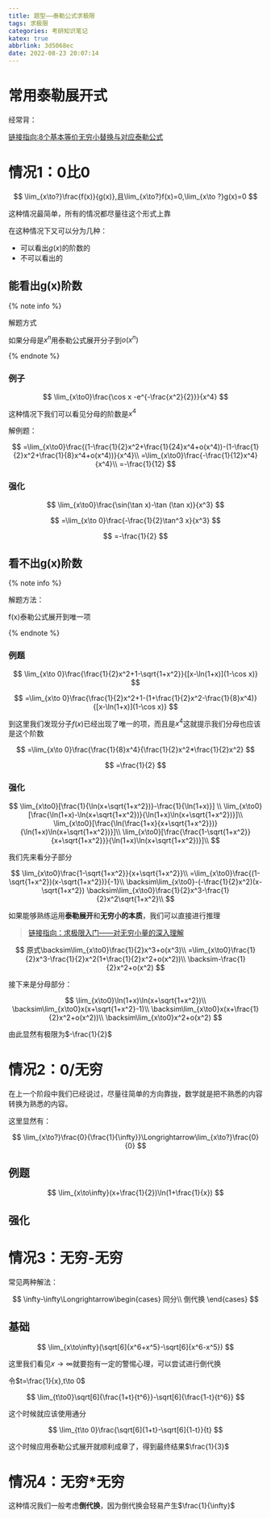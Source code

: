 ```yaml
---
title: 题型——泰勒公式求极限
tags: 求极限
categories: 考研知识笔记
katex: true
abbrlink: 3d5068ec
date: 2022-08-23 20:07:14
---
```

# 常用泰勒展开式

经常背：

[链接指向:8个基本等价无穷小替换与对应泰勒公式](/article/daff9eeb.html)

# 情况1：0比0

$$
\lim_{x\to?}\frac{f(x)}{g(x)},且\lim_{x\to?}f(x)=0,\lim_{x\to ?}g(x)=0
$$

这种情况最简单，所有的情况都尽量往这个形式上靠

在这种情况下又可以分为几种：

- 可以看出$g(x)$的阶数的
- 不可以看出的

## 能看出g(x)阶数

{% note info %}

解题方式

如果分母是$x^n$用泰勒公式展开分子到$o(x^n)$

{% endnote %}

### 例子

$$
\lim_{x\to0}\frac{\cos x -e^{-\frac{x^2}{2}}}{x^4}
$$

这种情况下我们可以看见分母的阶数是$x^4$

解例题：

$$
=\lim_{x\to0}\frac{(1-\frac{1}{2}x^2+\frac{1}{24}x^4+o(x^4))-(1-\frac{1}{2}x^2+\frac{1}{8}x^4+o(x^4))}{x^4}\\
=\lim_{x\to0}\frac{-\frac{1}{12}x^4}{x^4}\\
=-\frac{1}{12}
$$

### 强化

$$
\lim_{x\to0}\frac{\sin(\tan x)-\tan (\tan x)}{x^3}
$$

$$
=\lim_{x\to 0}\frac{-\frac{1}{2}\tan^3 x}{x^3}
$$

$$
=-\frac{1}{2}
$$

## 看不出g(x)阶数

{% note info %}

解题方法：

f(x)泰勒公式展开到唯一项

{% endnote %}

### 例题

$$
\lim_{x\to 0}\frac{\frac{1}{2}x^2+1-\sqrt{1+x^2}}{[x-\ln(1+x)](1-\cos x)}
$$

$$
=\lim_{x\to 0}\frac{\frac{1}{2}x^2+1-(1+\frac{1}{2}x^2-\frac{1}{8}x^4)}{[x-\ln(1+x)](1-\cos x)}
$$

到这里我们发现分子$f(x)$已经出现了唯一的项，而且是$x^4$这就提示我们分母也应该是这个阶数

$$
=\lim_{x\to 0}\frac{\frac{1}{8}x^4}{\frac{1}{2}x^2*\frac{1}{2}x^2}
$$

$$
=\frac{1}{2}
$$

### 强化

$$
\lim_{x\to0}[\frac{1}{\ln(x+\sqrt{1+x^2})}-\frac{1}{\ln(1+x)}] \\
    \lim_{x\to0}[\frac{\ln(1+x)-\ln(x+\sqrt{1+x^2})}{\ln(1+x)\ln(x+\sqrt{1+x^2})}]\\
    \lim_{x\to0}[\frac{\ln(\frac{1+x}{x+\sqrt{1+x^2}})}{\ln(1+x)\ln(x+\sqrt{1+x^2})}]\\
    \lim_{x\to0}[\frac{\frac{1-\sqrt{1+x^2}}{x+\sqrt{1+x^2}}}{\ln(1+x)\ln(x+\sqrt{1+x^2})}]\\
$$

我们先来看分子部分

$$
\lim_{x\to0}\frac{1-\sqrt{1+x^2}}{x+\sqrt{1+x^2}}\\
=\lim_{x\to0}\frac{(1-\sqrt{1+x^2})(x-\sqrt{1+x^2})}{-1}\\
\backsim\lim_{x\to0}-(-\frac{1}{2}x^2)(x-\sqrt{1+x^2})
\backsim\lim_{x\to0}\frac{1}{2}x^3-\frac{1}{2}x^2\sqrt{1+x^2}\\
$$

如果能够熟练运用**泰勒展开**和**无穷小的本质**，我们可以直接进行推理

> [链接指向：求极限入门——对无穷小量的深入理解](/article/69c07f85.html)

$$
原式\backsim\lim_{x\to0}\frac{1}{2}x^3+o(x^3)\\
=\lim_{x\to0}\frac{1}{2}x^3-\frac{1}{2}x^2(1+\frac{1}{2}x^2+o(x^2))\\
\backsim-\frac{1}{2}x^2+o(x^2)
$$

接下来是分母部分：

$$
\lim_{x\to0}\ln(1+x)\ln(x+\sqrt{1+x^2})\\
\backsim\lim_{x\to0}x(x+\sqrt{1+x^2}-1)\\
\backsim\lim_{x\to0}x(x+\frac{1}{2}x^2+o(x^2))\\
\backsim\lim_{x\to0}x^2+o(x^2)
$$

由此显然有极限为$-\frac{1}{2}$

# 情况2：0/无穷

在上一个阶段中我们已经说过，尽量往简单的方向靠拢，数学就是把不熟悉的内容转换为熟悉的内容。

这里显然有：

$$
\lim_{x\to?}\frac{0}{\frac{1}{\infty}}\Longrightarrow\lim_{x\to?}\frac{0}{0}
$$

## 例题

$$
\lim_{x\to\infty}(x+\frac{1}{2})\ln(1+\frac{1}{x})
$$

## 强化

# 情况3：无穷-无穷

常见两种解法：

$$
\infty-\infty\Longrightarrow\begin{cases}
    同分\\
    倒代换
\end{cases}
$$

## 基础

$$
\lim_{x\to\infty}(\sqrt[6]{x^6+x^5}-\sqrt[6]{x^6-x^5})
$$

这里我们看见$x\to\infty$就要抱有一定的警惕心理，可以尝试进行倒代换

令$t=\frac{1}{x},t\to 0$

$$
\lim_{t\to0}\sqrt[6]{\frac{1+t}{t^6}}-\sqrt[6]{\frac{1-t}{t^6}}
$$

这个时候就应该使用通分

$$
\lim_{t\to 0}\frac{\sqrt[6]{1+t}-\sqrt[6]{1-t}}{t}
$$

这个时候应用泰勒公式展开就顺利成章了，得到最终结果$\frac{1}{3}$

# 情况4：无穷*无穷

这种情况我们一般考虑**倒代换**，因为倒代换会轻易产生$\frac{1}{\infty}$
